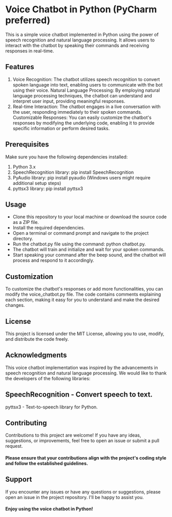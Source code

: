 # Voice Chatbot in Python (PyCharm preferred)
This is a simple voice chatbot implemented in Python using the power of speech recognition and natural language processing. It allows users to interact with the chatbot by speaking their commands and receiving responses in real-time.

## Features
1. Voice Recognition: The chatbot utilizes speech recognition to convert spoken language into text, enabling users to communicate with the bot using their voice.
Natural Language Processing: By employing natural language processing techniques, the chatbot can understand and interpret user input, providing meaningful responses.
2. Real-time Interaction: The chatbot engages in a live conversation with the user, responding immediately to their spoken commands.
Customizable Responses: You can easily customize the chatbot's responses by modifying the underlying code, enabling it to provide specific information or perform desired tasks.

## Prerequisites
Make sure you have the following dependencies installed:

1. Python 3.x
2. SpeechRecognition library: pip install SpeechRecognition
3. PyAudio library: pip install pyaudio (Windows users might require additional setup steps)
4. pyttsx3 library: pip install pyttsx3

## Usage
- Clone this repository to your local machine or download the source code as a ZIP file.
- Install the required dependencies.
- Open a terminal or command prompt and navigate to the project directory.
- Run the chatbot.py file using the command: python chatbot.py.
- The chatbot will train and initialize and wait for your spoken commands.
- Start speaking your command after the beep sound, and the chatbot will process and respond to it accordingly.

## Customization
To customize the chatbot's responses or add more functionalities, you can modify the voice_chatbot.py file. The code contains comments explaining each section, making it easy for you to understand and make the desired changes.

## License
This project is licensed under the MIT License, allowing you to use, modify, and distribute the code freely.

## Acknowledgments
This voice chatbot implementation was inspired by the advancements in speech recognition and natural language processing. We would like to thank the developers of the following libraries:

## SpeechRecognition - Convert speech to text.
pyttsx3 - Text-to-speech library for Python.

## Contributing
Contributions to this project are welcome! If you have any ideas, suggestions, or improvements, feel free to open an issue or submit a pull request.
#### Please ensure that your contributions align with the project's coding style and follow the established guidelines.

## Support
If you encounter any issues or have any questions or suggestions, please open an issue in the project repository. I'll be happy to assist you.

#### Enjoy using the voice chatbot in Python!
